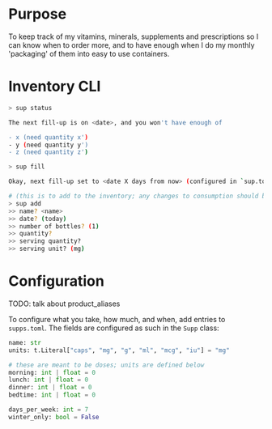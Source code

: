 # Purpose

To keep track of my vitamins, minerals, supplements and prescriptions so I can know when to order more, and to have enough when I do my monthly 'packaging' of them into easy to use containers.

# Inventory CLI

```bash
> sup status

The next fill-up is on <date>, and you won't have enough of

- x (need quantity x')
- y (need quantity y')
- z (need quantity z')

> sup fill

Okay, next fill-up set to <date X days from now> (configured in `sup.toml`::FILL_EVERY_X_DAYS)

# (this is to add to the inventory; any changes to consumption should be done in `supps.toml`)
> sup add                 
>> name? <name>
>> date? (today)
>> number of bottles? (1)
>> quantity?
>> serving quantity?
>> serving unit? (mg)
```

# Configuration

TODO: talk about product_aliases

To configure what you take, how much, and when, add entries to `supps.toml`.  The fields are configured as such in the `Supp` class:

```python
name: str
units: t.Literal["caps", "mg", "g", "ml", "mcg", "iu"] = "mg"

# these are meant to be doses; units are defined below
morning: int | float = 0
lunch: int | float = 0
dinner: int | float = 0
bedtime: int | float = 0

days_per_week: int = 7
winter_only: bool = False
```
